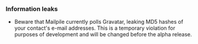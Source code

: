 ### Information leaks
* Beware that Mailpile currently polls Gravatar, leaking MD5 hashes of your contact's e-mail addresses. This is a temporary violation for purposes of development and will be changed before the alpha release.